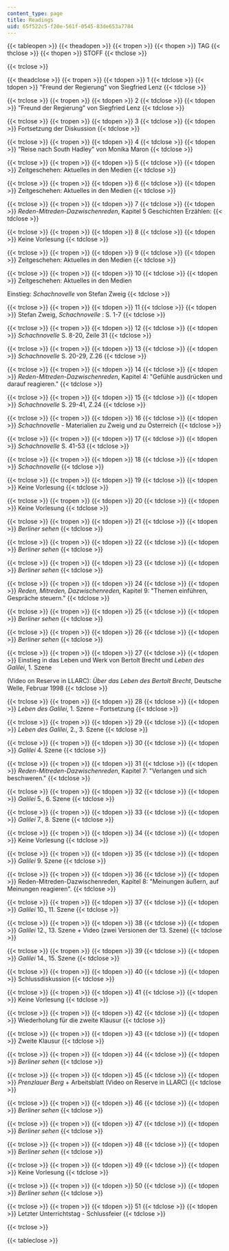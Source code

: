 ```yaml
---
content_type: page
title: Readings
uid: 65f522c5-f20e-561f-0545-83de653a7784
---
```


{{< tableopen >}}
{{< theadopen >}}
{{< tropen >}}
{{< thopen >}}
TAG
{{< thclose >}}
{{< thopen >}}
STOFF
{{< thclose >}}

{{< trclose >}}

{{< theadclose >}}
{{< tropen >}}
{{< tdopen >}}
1
{{< tdclose >}}
{{< tdopen >}}
"Freund der Regierung" von Siegfried Lenz
{{< tdclose >}}

{{< trclose >}}
{{< tropen >}}
{{< tdopen >}}
2
{{< tdclose >}}
{{< tdopen >}}
"Freund der Regierung" von Siegfried Lenz
{{< tdclose >}}

{{< trclose >}}
{{< tropen >}}
{{< tdopen >}}
3
{{< tdclose >}}
{{< tdopen >}}
Fortsetzung der Diskussion
{{< tdclose >}}

{{< trclose >}}
{{< tropen >}}
{{< tdopen >}}
4
{{< tdclose >}}
{{< tdopen >}}
"Reise nach South Hadley" von Monika Maron
{{< tdclose >}}

{{< trclose >}}
{{< tropen >}}
{{< tdopen >}}
5
{{< tdclose >}}
{{< tdopen >}}
Zeitgeschehen: Aktuelles in den Medien
{{< tdclose >}}

{{< trclose >}}
{{< tropen >}}
{{< tdopen >}}
6
{{< tdclose >}}
{{< tdopen >}}
Zeitgeschehen: Aktuelles in den Medien
{{< tdclose >}}

{{< trclose >}}
{{< tropen >}}
{{< tdopen >}}
7
{{< tdclose >}}
{{< tdopen >}}
_Reden-Mitreden-Dazwischenreden_, Kapitel 5 Geschichten Erzählen:
{{< tdclose >}}

{{< trclose >}}
{{< tropen >}}
{{< tdopen >}}
8
{{< tdclose >}}
{{< tdopen >}}
Keine Vorlesung
{{< tdclose >}}

{{< trclose >}}
{{< tropen >}}
{{< tdopen >}}
9
{{< tdclose >}}
{{< tdopen >}}
Zeitgeschehen: Aktuelles in den Medien
{{< tdclose >}}

{{< trclose >}}
{{< tropen >}}
{{< tdopen >}}
10
{{< tdclose >}}
{{< tdopen >}}
Zeitgeschehen: Aktuelles in den Medien  
  
Einstieg: _Schachnovelle_ von Stefan Zweig
{{< tdclose >}}

{{< trclose >}}
{{< tropen >}}
{{< tdopen >}}
11
{{< tdclose >}}
{{< tdopen >}}
Stefan Zweig, _Schachnovelle_ : S. 1-7
{{< tdclose >}}

{{< trclose >}}
{{< tropen >}}
{{< tdopen >}}
12
{{< tdclose >}}
{{< tdopen >}}
_Schachnovelle_ S. 8-20, Zeile 31
{{< tdclose >}}

{{< trclose >}}
{{< tropen >}}
{{< tdopen >}}
13
{{< tdclose >}}
{{< tdopen >}}
_Schachnovelle_ S. 20-29, Z.26
{{< tdclose >}}

{{< trclose >}}
{{< tropen >}}
{{< tdopen >}}
14
{{< tdclose >}}
{{< tdopen >}}
_Reden-Mitreden-Dazwischenreden_, Kapitel 4: "Gefühle ausdrücken und darauf reagieren."
{{< tdclose >}}

{{< trclose >}}
{{< tropen >}}
{{< tdopen >}}
15
{{< tdclose >}}
{{< tdopen >}}
_Schachnovelle_ S. 29-41, Z.24
{{< tdclose >}}

{{< trclose >}}
{{< tropen >}}
{{< tdopen >}}
16
{{< tdclose >}}
{{< tdopen >}}
_Schachnovelle_ - Materialien zu Zweig und zu Österreich
{{< tdclose >}}

{{< trclose >}}
{{< tropen >}}
{{< tdopen >}}
17
{{< tdclose >}}
{{< tdopen >}}
_Schachnovelle_ S. 41-53
{{< tdclose >}}

{{< trclose >}}
{{< tropen >}}
{{< tdopen >}}
18
{{< tdclose >}}
{{< tdopen >}}
_Schachnovelle_
{{< tdclose >}}

{{< trclose >}}
{{< tropen >}}
{{< tdopen >}}
19
{{< tdclose >}}
{{< tdopen >}}
Keine Vorlesung
{{< tdclose >}}

{{< trclose >}}
{{< tropen >}}
{{< tdopen >}}
20
{{< tdclose >}}
{{< tdopen >}}
Keine Vorlesung
{{< tdclose >}}

{{< trclose >}}
{{< tropen >}}
{{< tdopen >}}
21
{{< tdclose >}}
{{< tdopen >}}
_Berliner sehen_
{{< tdclose >}}

{{< trclose >}}
{{< tropen >}}
{{< tdopen >}}
22
{{< tdclose >}}
{{< tdopen >}}
_Berliner sehen_
{{< tdclose >}}

{{< trclose >}}
{{< tropen >}}
{{< tdopen >}}
23
{{< tdclose >}}
{{< tdopen >}}
_Berliner sehen_
{{< tdclose >}}

{{< trclose >}}
{{< tropen >}}
{{< tdopen >}}
24
{{< tdclose >}}
{{< tdopen >}}
_Reden, Mitreden, Dazwischenreden,_ Kapitel 9: "Themen einführen, Gespräche steuern."
{{< tdclose >}}

{{< trclose >}}
{{< tropen >}}
{{< tdopen >}}
25
{{< tdclose >}}
{{< tdopen >}}
_Berliner sehen_
{{< tdclose >}}

{{< trclose >}}
{{< tropen >}}
{{< tdopen >}}
26
{{< tdclose >}}
{{< tdopen >}}
_Berliner sehen_
{{< tdclose >}}

{{< trclose >}}
{{< tropen >}}
{{< tdopen >}}
27
{{< tdclose >}}
{{< tdopen >}}
Einstieg in das Leben und Werk von Bertolt Brecht und _Leben des Galilei_, 1. Szene  
  
(Video on Reserve in LLARC): _Über das Leben des Bertolt Brecht_, Deutsche Welle, Februar 1998
{{< tdclose >}}

{{< trclose >}}
{{< tropen >}}
{{< tdopen >}}
28
{{< tdclose >}}
{{< tdopen >}}
_Leben des Galilei_, 1. Szene – Fortsetzung
{{< tdclose >}}

{{< trclose >}}
{{< tropen >}}
{{< tdopen >}}
29
{{< tdclose >}}
{{< tdopen >}}
_Leben des Galilei_, 2., 3. Szene
{{< tdclose >}}

{{< trclose >}}
{{< tropen >}}
{{< tdopen >}}
30
{{< tdclose >}}
{{< tdopen >}}
_Galilei_ 4. Szene
{{< tdclose >}}

{{< trclose >}}
{{< tropen >}}
{{< tdopen >}}
31
{{< tdclose >}}
{{< tdopen >}}
_Reden-Mitreden-Dazwischenreden_, Kapitel 7: "Verlangen und sich beschweren."
{{< tdclose >}}

{{< trclose >}}
{{< tropen >}}
{{< tdopen >}}
32
{{< tdclose >}}
{{< tdopen >}}
_Galilei_ 5., 6. Szene
{{< tdclose >}}

{{< trclose >}}
{{< tropen >}}
{{< tdopen >}}
33
{{< tdclose >}}
{{< tdopen >}}
_Galilei_ 7., 8. Szene
{{< tdclose >}}

{{< trclose >}}
{{< tropen >}}
{{< tdopen >}}
34
{{< tdclose >}}
{{< tdopen >}}
Keine Vorlesung
{{< tdclose >}}

{{< trclose >}}
{{< tropen >}}
{{< tdopen >}}
35
{{< tdclose >}}
{{< tdopen >}}
_Galilei_ 9. Szene
{{< tdclose >}}

{{< trclose >}}
{{< tropen >}}
{{< tdopen >}}
36
{{< tdclose >}}
{{< tdopen >}}
Reden-Mitreden-Dazwischenreden, Kapitel 8: "Meinungen äußern, auf Meinungen reagieren".
{{< tdclose >}}

{{< trclose >}}
{{< tropen >}}
{{< tdopen >}}
37
{{< tdclose >}}
{{< tdopen >}}
_Galilei_ 10., 11. Szene
{{< tdclose >}}

{{< trclose >}}
{{< tropen >}}
{{< tdopen >}}
38
{{< tdclose >}}
{{< tdopen >}}
_Galilei_ 12., 13. Szene + Video (zwei Versionen der 13. Szene)
{{< tdclose >}}

{{< trclose >}}
{{< tropen >}}
{{< tdopen >}}
39
{{< tdclose >}}
{{< tdopen >}}
_Galilei_ 14., 15. Szene
{{< tdclose >}}

{{< trclose >}}
{{< tropen >}}
{{< tdopen >}}
40
{{< tdclose >}}
{{< tdopen >}}
Schlussdiskussion
{{< tdclose >}}

{{< trclose >}}
{{< tropen >}}
{{< tdopen >}}
41
{{< tdclose >}}
{{< tdopen >}}
Keine Vorlesung
{{< tdclose >}}

{{< trclose >}}
{{< tropen >}}
{{< tdopen >}}
42
{{< tdclose >}}
{{< tdopen >}}
Wiederholung für die zweite Klausur
{{< tdclose >}}

{{< trclose >}}
{{< tropen >}}
{{< tdopen >}}
43
{{< tdclose >}}
{{< tdopen >}}
Zweite Klausur
{{< tdclose >}}

{{< trclose >}}
{{< tropen >}}
{{< tdopen >}}
44
{{< tdclose >}}
{{< tdopen >}}
_Berliner sehen_
{{< tdclose >}}

{{< trclose >}}
{{< tropen >}}
{{< tdopen >}}
45
{{< tdclose >}}
{{< tdopen >}}
_Prenzlauer Berg_ + Arbeitsblatt (Video on Reserve in LLARC)
{{< tdclose >}}

{{< trclose >}}
{{< tropen >}}
{{< tdopen >}}
46
{{< tdclose >}}
{{< tdopen >}}
_Berliner sehen_
{{< tdclose >}}

{{< trclose >}}
{{< tropen >}}
{{< tdopen >}}
47
{{< tdclose >}}
{{< tdopen >}}
_Berliner sehen_
{{< tdclose >}}

{{< trclose >}}
{{< tropen >}}
{{< tdopen >}}
48
{{< tdclose >}}
{{< tdopen >}}
_Berliner sehen_
{{< tdclose >}}

{{< trclose >}}
{{< tropen >}}
{{< tdopen >}}
49
{{< tdclose >}}
{{< tdopen >}}
Keine Vorlesung
{{< tdclose >}}

{{< trclose >}}
{{< tropen >}}
{{< tdopen >}}
50
{{< tdclose >}}
{{< tdopen >}}
_Berliner sehen_
{{< tdclose >}}

{{< trclose >}}
{{< tropen >}}
{{< tdopen >}}
51
{{< tdclose >}}
{{< tdopen >}}
Letzter Unterrichtstag - Schlussfeier
{{< tdclose >}}

{{< trclose >}}

{{< tableclose >}}
